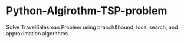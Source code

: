 # Python-Algirothm-TSP-problem
Solve TravelSalesman Problem using branch&amp;bound, local search, and approximation algorithms
